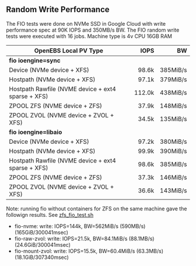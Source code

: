 ## Random Write Performance

The FIO tests were done on NVMe SSD in Google Cloud with write performance spec at 90K IOPS and 350MB/s BW. 
The FIO random write tests were executed with 16 jobs. 
Machine type is 4v CPU 16GB RAM

| OpenEBS Local PV Type                              |  IOPS        | BW       |  
| ---------------------------------------------------|-------------:|---------:|
| **fio ioengine=sync**                              |              |          |
| Device (NVMe device + XFS)                         |  98.6k       | 385MiB/s |
| Hostpath (NVMe device + XFS)                       |  97.1k       | 379MiB/s |
| Hostpath Rawfile (NVME device + ext4 sparse + XFS) | 112.0k       | 438MiB/s |
| ZPOOL ZFS (NVME device + ZFS)                      |  37.9k       | 148MiB/s |
| ZPOOL ZVOL (NVME device + ZVOL + XFS)              |  34.5k       | 135MiB/s |
| **fio ioengine=libaio**                            |              |          |
| Device (NVMe device + XFS)                         |  97.2k       | 380MiB/s |
| Hostpath (NVMe device + XFS)                       |  99.9k       | 390MiB/s |
| Hostpath Rawfile (NVME device + ext4 sparse + XFS) |  98.6k       | 385MiB/s |
| ZPOOL ZFS (NVME device + ZFS)                      |  37.3k       | 146MiB/s |
| ZPOOL ZVOL (NVME device + ZVOL + XFS)              |  36.6k       | 143MiB/s |


Note: running fio without containers for ZFS on the same machine gave the followign results. See [zfs_fio_test.sh](./zfs_fio_test.sh)
- fio-nvme: write: IOPS=144k, BW=562MiB/s (590MB/s)(165GiB/300041msec)
- fio-raw-zvol: write: IOPS=21.5k, BW=84.1MiB/s (88.1MB/s)(24.6GiB/300041msec)
- fio-mount-zvol: write: IOPS=15.5k, BW=60.4MiB/s (63.3MB/s)(18.1GiB/307340msec)

